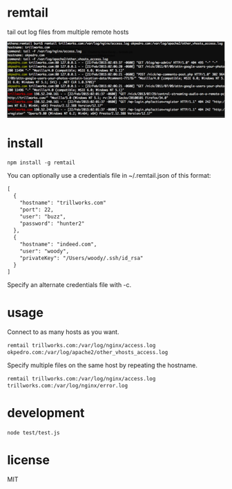 # remtail

tail out log files from multiple remote hosts

![Image of example command](/remtail.png)

# install


```
npm install -g remtail
```

You can optionally use a credentials file in ~/.remtail.json of this format:

```
[
  {
    "hostname": "trillworks.com"
    "port": 22,
    "user": "buzz",
    "password": "hunter2"
  },
  {
    "hostname": "indeed.com",
    "user": "woody",
    "privateKey": "/Users/woody/.ssh/id_rsa"
  }
]
```

Specify an alternate credentials file with -c.

# usage

Connect to as many hosts as you want.

```
remtail trillworks.com:/var/log/nginx/access.log okpedro.com:/var/log/apache2/other_vhosts_access.log
```

Specify multiple files on the same host by repeating the hostname.

```
remtail trillworks.com:/var/log/nginx/access.log trillworks.com:/var/log/nginx/error.log
```

# development

```node test/test.js```

# license

MIT
